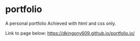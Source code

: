 # portfolio
A personal portfolio
Achieved with html and css only.

Link to page below:
https://dkingony609.github.io/portfolio.io/
